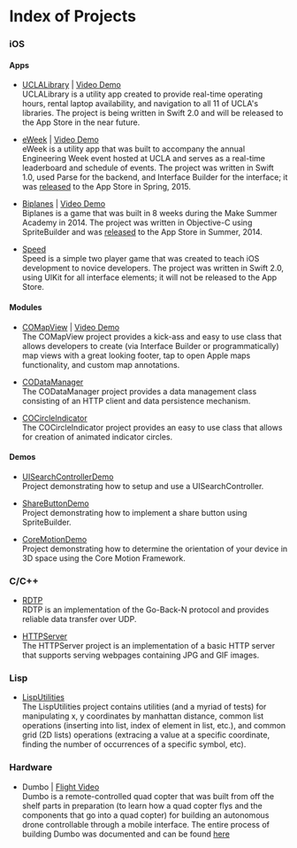 # Index of Projects  

### iOS

#### Apps
* [UCLALibrary](https://github.com/orcudy/UCLALibrary) | [Video Demo](https://vimeo.com/album/3693502/video/148405704)  
UCLALibrary is a utility app created to provide real-time operating hours, rental laptop availability, and navigation to all 11 of UCLA's libraries. The project is being written in Swift 2.0 and will be released to the App Store in the near future.

* [eWeek](https://github.com/orcudy/eWeek) | [Video Demo](https://vimeo.com/album/3693502/video/148404888)  
eWeek is a utility app that was built to accompany the annual Engineering Week event hosted at UCLA and serves as a real-time leaderboard and schedule of events. The project was written in Swift 1.0, used Parse for the backend, and Interface Builder for the interface; it was [released](https://itunes.apple.com/WebObjects/MZStore.woa/wa/viewSoftware?id=981637936&mt=8) to the App Store in Spring, 2015.

* [Biplanes](https://github.com/orcudy/Biplanes) | [Video Demo](https://vimeo.com/album/3693502/video/103840072)  
Biplanes is a game that was built in 8 weeks during the Make Summer Academy in 2014. The project was written in Objective-C using SpriteBuilder and was [released](https://itunes.apple.com/us/app/biplanes!/id904104087?ls=1&mt=8!)  to the App Store in Summer, 2014.

* [Speed](https://github.com/orcudy/Speed)  
Speed is a simple two player game that was created to teach iOS development to novice developers. The project was written in Swift 2.0, using UIKit for all interface elements; it will not be released to the App Store.

#### Modules

* [COMapView](https://github.com/orcudy/COMapView) | [Video Demo](https://vimeo.com/album/3693502/video/148405026)  
The COMapView project provides a kick-ass and easy to use class that allows developers to create (via Interface Builder or programmatically) map views with a great looking footer, tap to open Apple maps functionality, and custom map annotations.

* [CODataManager](https://github.com/orcudy/CODataManager)  
The CODataManager project provides a data management class consisting of an HTTP client and data persistence mechanism.

* [COCircleIndicator](https://github.com/orcudy/COCircleIndicator)  
The COCircleIndicator project provides an easy to use class that allows for creation of animated indicator circles.

#### Demos

* [UISearchControllerDemo](https://github.com/orcudy/UISearchControllerDemo)  
Project demonstrating how to setup and use a UISearchController.

* [ShareButtonDemo](https://github.com/orcudy/ShareButtonDemo)  
Project demonstrating how to implement a share button using SpriteBuilder.

* [CoreMotionDemo](https://github.com/orcudy/CoreMotionDemo)  
Project demonstrating how to determine the orientation of your device in 3D space using the Core Motion Framework.

### C/C++

* [RDTP](https://github.com/orcudy/RDTP)  
RDTP is an implementation of the Go-Back-N protocol and provides reliable data transfer over UDP.  

* [HTTPServer](https://github.com/orcudy/HTTPServer)  
The HTTPServer project is an implementation of a basic HTTP server that supports serving webpages containing JPG and GIF images.

### Lisp

* [LispUtilities](https://github.com/orcudy/LispUtilities)  
The LispUtilities project contains utilities (and a myriad of tests) for manipulating x, y coordinates by manhattan distance, common list operations (inserting into list, index of element in list, etc.), and common grid (2D lists) operations (extracing a value at a specific coordinate, finding the number of occurrences of a specific symbol, etc).

### Hardware
* Dumbo | [Flight Video](https://vimeo.com/album/3693518/video/147213131)  
Dumbo is a remote-controlled quad copter that was built from off the shelf parts in preparation (to learn how a quad copter flys and the components that go into a quad copter) for building an autonomous drone controllable through a mobile interface. The entire process of building Dumbo was documented and can be found [here](https://medium.com/@orcudy/the-journey-begins-ee7f7fdcb160#.2vsc9osta)

